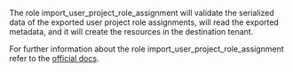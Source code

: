 The role import_user_project_role_assignment
will validate the serialized data of the
exported user project role assignments,
will read the exported metadata, and it
will create the resources in the destination tenant.

For further information about the role
import_user_project_role_assignment refer to the
[official docs](https://os-migrate.github.io/os-migrate/roles/role-import_user_project_role_assignment.html).
